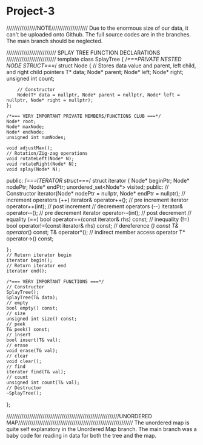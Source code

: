 # Project-3

////////////////NOTE///////////////////
Due to the enormous size of our data, it can't be uploaded onto Github.
The full source codes are in the branches. The main branch should be neglected.

////////////////////////// SPLAY TREE FUNCTION DECLARATIONS //////////////////////////
template <typename T>
class SplayTree
{
	/*===PRIVATE NESTED NODE STRUCT===*/
	struct Node 
	{
		// Stores data value and parent, left child, and right child pointers
		T* data;
		Node* parent;
		Node* left;
		Node* right;
		unsigned int count;

		// Constructor
		Node(T* data = nullptr, Node* parent = nullptr, Node* left = nullptr, Node* right = nullptr);
	};

	/*=== VERY IMPORTANT PRIVATE MEMBERS/FUNCTIONS CLUB ===*/
	Node* root;
	Node* maxNode;
	Node* endNode;
	unsigned int numNodes;
	
	void adjustMax();
	// Rotation/Zig-zag operations
	void rotateLeft(Node* N);
	void rotateRight(Node* N);
	void splay(Node* N);

public:
	/*===ITERATOR struct===*/
	struct iterator
	{
		Node* beginPtr;
		Node* nodePtr;
		Node* endPtr;
		unordered_set<Node*> visited;
	public:
		// Constructor
		iterator(Node* nodePtr = nullptr,  Node* endPtr = nullptr);
		// increment operators (++)
		iterator& operator++();			// pre increment
		iterator operator++(int);		// post increment
		// decrement operators (--)
		iterator& operator--();			// pre decrement
		iterator operator--(int);		// post decrement
		// equality (==)
		bool operator==(const iterator& rhs) const;
		// inequality (!=)
		bool operator!=(const iterator& rhs) const;
		// dereference (*)
		const T& operator*() const;
		T& operator*();
		// indirect member access operator
		T* operator->() const;

	};
	// Return iterator begin
	iterator begin();
	// Return iterator end
	iterator end();

	/*=== VERY IMPORTANT FUNCTIONS ===*/
	// Constructor
	SplayTree();
	SplayTree(T& data);
	// empty
	bool empty() const;
	// size
	unsigned int size() const;
	// peek
	T& peek() const;
	// insert
	bool insert(T& val);
	// erase
	void erase(T& val);
	// clear
	void clear();
	// find
	iterator find(T& val);
	// count
	unsigned int count(T& val);
	// Destructor
	~SplayTree();
};
	
	
///////////////////////////////////////////////////////////UNORDERED MAP////////////////////////////////////////////////////////////
	The unordered map is quite self explanatory in the Unordered Map branch. The main branch was a baby code for reading in data for
	both the tree and the map. 
	
